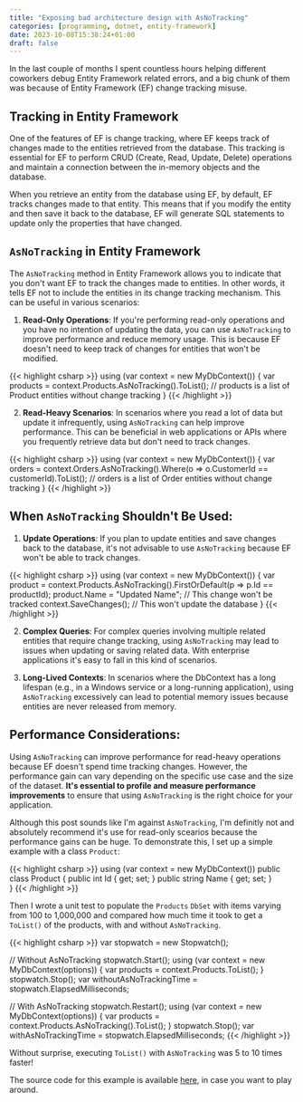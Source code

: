 ```yaml
---
title: "Exposing bad architecture design with AsNoTracking"
categories: [programming, dotnet, entity-framework]
date: 2023-10-08T15:38:24+01:00
draft: false
---
```

In the last couple of months I spent countless hours helping different coworkers debug Entity Framework related errors, and a big chunk of them was because of Entity Framework (EF) change tracking misuse.

## Tracking in Entity Framework
One of the features of EF is change tracking, where EF keeps track of changes made to the entities retrieved from the database. This tracking is essential for EF to perform CRUD (Create, Read, Update, Delete) operations and maintain a connection between the in-memory objects and the database.

When you retrieve an entity from the database using EF, by default, EF tracks changes made to that entity. This means that if you modify the entity and then save it back to the database, EF will generate SQL statements to update only the properties that have changed.

## `AsNoTracking` in Entity Framework
The `AsNoTracking` method in Entity Framework allows you to indicate that you don't want EF to track the changes made to entities. In other words, it tells EF not to include the entities in its change tracking mechanism. This can be useful in various scenarios:

1. **Read-Only Operations**:
If you're performing read-only operations and you have no intention of updating the data, you can use `AsNoTracking` to improve performance and reduce memory usage. This is because EF doesn't need to keep track of changes for entities that won't be modified.

{{< highlight csharp >}}
using (var context = new MyDbContext())
{
    var products = context.Products.AsNoTracking().ToList();
    // products is a list of Product entities without change tracking
}
{{< /highlight >}}

2. **Read-Heavy Scenarios**:
In scenarios where you read a lot of data but update it infrequently, using `AsNoTracking` can help improve performance. This can be beneficial in web applications or APIs where you frequently retrieve data but don't need to track changes.

{{< highlight csharp >}}
using (var context = new MyDbContext())
{
    var orders = context.Orders.AsNoTracking().Where(o => o.CustomerId == customerId).ToList();
    // orders is a list of Order entities without change tracking
}
{{< /highlight >}}

## When `AsNoTracking` Shouldn't Be Used:
1. **Update Operations**: 
If you plan to update entities and save changes back to the database, it's not advisable to use `AsNoTracking` because EF won't be able to track changes.

{{< highlight csharp >}}
using (var context = new MyDbContext())
{
    var product = context.Products.AsNoTracking().FirstOrDefault(p => p.Id == productId);
    product.Name = "Updated Name"; // This change won't be tracked
    context.SaveChanges(); // This won't update the database
}
{{< /highlight >}}

2. **Complex Queries**: 
For complex queries involving multiple related entities that require change tracking, using `AsNoTracking` may lead to issues when updating or saving related data. With enterprise applications it's easy to fall in this kind of scenarios. 

3. **Long-Lived Contexts**: 
In scenarios where the DbContext has a long lifespan (e.g., in a Windows service or a long-running application), using `AsNoTracking` excessively can lead to potential memory issues because entities are never released from memory.

## Performance Considerations:
Using `AsNoTracking` can improve performance for read-heavy operations because EF doesn't spend time tracking changes. However, the performance gain can vary depending on the specific use case and the size of the dataset. **It's essential to profile and measure performance improvements** to ensure that using `AsNoTracking` is the right choice for your application.

Although this post sounds like I'm against `AsNoTracking`, I'm definitly not and absolutely recommend it's use for read-only scearios because the performance gains can be huge.
To demonstrate this, I set up a simple example with a class `Product`:

{{< highlight csharp >}}
using (var context = new MyDbContext())
public class Product
{
    public int Id { get; set; }
    public string Name { get; set; }    
}
{{< /highlight >}}

Then I wrote a unit test to populate the `Products` `DbSet` with items varying from 100 to 1,000,000 and compared how much time it took to get a `ToList()` of the products, with and without `AsNoTracking`. 

{{< highlight csharp >}}
var stopwatch = new Stopwatch();

// Without AsNoTracking
stopwatch.Start();
using (var context = new MyDbContext(options))
{
    var products = context.Products.ToList();
}
stopwatch.Stop();
var withoutAsNoTrackingTime = stopwatch.ElapsedMilliseconds;

// With AsNoTracking
stopwatch.Restart();
using (var context = new MyDbContext(options))
{
    var products = context.Products.AsNoTracking().ToList();
}
stopwatch.Stop();
var withAsNoTrackingTime = stopwatch.ElapsedMilliseconds;
{{< /highlight >}}

Without surprise, executing `ToList()` with `AsNoTracking` was 5 to 10 times faster!

The source code for this example is available [here](https://github.com/iamdlm/asnotracking-performance), in case you want to play around.